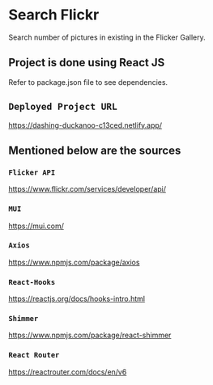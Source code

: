 # Search Flickr
  Search number of pictures in existing in the Flicker Gallery.
  
## Project is done using React JS 
  Refer to package.json file to see dependencies.
  
## `Deployed Project URL`
https://dashing-duckanoo-c13ced.netlify.app/
  
## Mentioned below are the sources 
### `Flicker API`
https://www.flickr.com/services/developer/api/
### `MUI`
https://mui.com/
### `Axios`
https://www.npmjs.com/package/axios
### `React-Hooks`
https://reactjs.org/docs/hooks-intro.html
### `Shimmer`
https://www.npmjs.com/package/react-shimmer
### `React Router`
https://reactrouter.com/docs/en/v6
